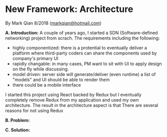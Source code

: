 New Framework: Architecture
=================================

By Mark Qian 8/2018 (markqian@hotmail.com)

<b>A. Introduction:</b> 
A couple of years ago, I started a SDN (Software-defined networking) project from scrach. The requirements including the following:
<ul>
  <li>highly componentized: there is a protential to eventually deliver a platform where third-party coders can share the components used by company's primary UI</li>
  <li>rapidly changable: in many cases, PM want to sit with UI to apply design on the fly while discussing.</li>
  <li>model driven: server side will generate/deliver (even runtime) a list of "models" and UI should be able to  render them</li>
  <li>there could be a mobile interface</li>
</ul>

I started this project using React backed by Redux but I eventually completely remove Redux from my application and used my own architecture.
The result in the architecture aspect is that 
There are several reasons for not using Redux

<b>B. Problem:</b><br/>

<b>C. Solution:</b><br/>

